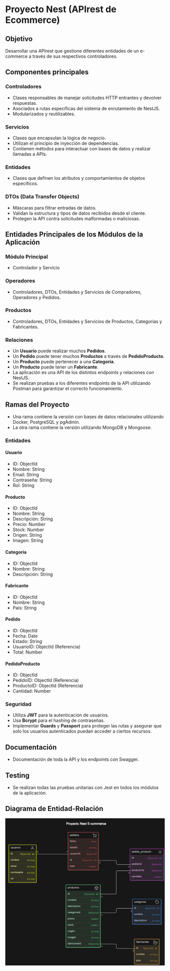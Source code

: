 # Proyecto Nest (APIrest de Ecommerce)

## Objetivo
Desarrollar una APIrest que gestione diferentes entidades de un e-commerce a través de sus respectivos controladores.

## Componentes principales

### Controladores
- Clases responsables de manejar solicitudes HTTP entrantes y devolver respuestas.
- Asociados a rutas específicas del sistema de enrutamiento de NestJS.
- Modularizados y reutilizables.

### Servicios
- Clases que encapsulan la lógica de negocio.
- Utilizan el principio de inyección de dependencias.
- Contienen métodos para interactuar con bases de datos y realizar llamadas a APIs.

### Entidades
- Clases que definen los atributos y comportamientos de objetos específicos.


### DTOs (Data Transfer Objects)
- Máscaras para filtrar entradas de datos.
- Validan la estructura y tipos de datos recibidos desde el cliente.
- Protegen la API contra solicitudes malformadas o maliciosas.

## Entidades Principales de los Módulos de la Aplicación

### Módulo Principal
- Controlador y Servicio

### Operadores
- Controladores, DTOs, Entidades y Servicios de Compradores, Operadores y Pedidos.

### Productos
- Controladores, DTOs, Entidades y Servicios de Productos, Categorías y Fabricantes.

### Relaciones 

- Un **Usuario** puede realizar muchos **Pedidos**.
- Un **Pedido** puede tener muchos **Productos** a través de **PedidoProducto**.
- Un **Producto** puede pertenecer a una **Categoría**.
- Un **Producto** puede tener un **Fabricante**.
- La aplicación es una API de los distintos endpoints y relaciones con NestJS.
- Se realizan pruebas a los diferentes endpoints de la API utilizando Postman para garantizar el correcto funcionamiento.

## Ramas del Proyecto
- Una rama contiene la versión con bases de datos relacionales utilizando Docker, PostgreSQL y pgAdmin.
- La otra rama contiene la versión utilizando MongoDB y Mongoose.


### Entidades

#### Usuario
- ID: ObjectId
- Nombre: String
- Email: String
- Contraseña: String
- Rol: String

#### Producto
- ID: ObjectId
- Nombre: String
- Descripción: String
- Precio: Number
- Stock: Number
- Origen: String
- Imagen: String

#### Categoría
- ID: ObjectId
- Nombre: String
- Descripción: String

#### Fabricante
- ID: ObjectId
- Nombre: String
- País: String

#### Pedido
- ID: ObjectId
- Fecha: Date
- Estado: String
- UsuarioID: ObjectId (Referencia)
- Total: Number

#### PedidoProducto
- ID: ObjectId
- PedidoID: ObjectId (Referencia)
- ProductoID: ObjectId (Referencia)
- Cantidad: Number

### Seguridad
- Utiliza **JWT** para la autenticación de usuarios.
- Usa **Bcrypt** para el hashing de contraseñas.
- Implementar **Guards** y **Passport** para proteger las rutas y asegurar que solo los usuarios autenticados puedan acceder a ciertos recursos.

## Documentación 
- Documentación de toda la API y los endpoints con Swagger.

## Testing 
- Se realizan todas las pruebas unitarias con Jest en todos los módulos de la aplicación.

## Diagrama de Entidad-Relación

![Diagrama de Entidad-Relación](assets/diagrama.png)